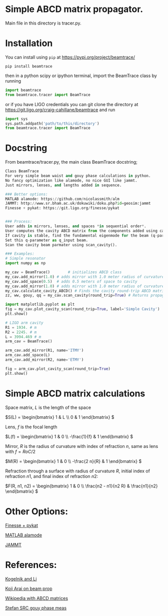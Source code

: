 # Simple ABCD matrix propagator.

Main file in this directory is tracer.py.  

# Installation

You can install using `pip` at https://pypi.org/project/beamtrace/ 
```
pip install beamtrace
```
then in a python scipy or ipython terminal, import the BeamTrace class by running
```python
import beamtrace
from beamtrace.tracer import BeamTrace
```

or if you have LIGO credentials you can git clone the directory at https://git.ligo.org/craig-cahillane/beamtrace
and run
```python
import sys
sys.path.addpath('path/to/this/directory')
from beamtrace.tracer import BeamTrace
```

# Docstring

From beamtrace/tracer.py, the main class BeamTrace docstring;

```python
Class BeamTrace
For very simple beam waist and gouy phase calculations in python.
No fancy optimization like alamode, no nice GUI like jammt.
Just mirrors, lenses, and lengths added in sequence.

### Better options:
MATLAB alamode: https://github.com/nicolassmith/alm
JAMMT: http://www.sr.bham.ac.uk/dokuwiki/doku.php?id=geosim:jammt
Finesse + pykat: https://git.ligo.org/finesse/pykat


### Process:
User adds in mirrors, lenses, and spaces *in sequential order*.
User computes the cavity ABCD matrix from the components added using calculate_cavity_ABCD().
If cavity is stable, find the fundamental eigenmode for the beam (q-parameter)
Set this q-parameter as q_input beam.
Scan the cavity beam parmater using scan_cavity().

### Examples:
# Simple resonator
import numpy as np

my_cav = BeamTrace()        # initializes ABCD class
my_cav.add_mirror(1.0) # adds mirror with 1.0 meter radius of curvature at z=0.0 meters
my_cav.add_space(0.5)  # adds 0.5 meters of space to cavity
my_cav.add_mirror(1.0) # adds mirror with 1.0 meter radius of curvature at z=0.5 meters
my_cav.calculate_cavity_ABCD() # Finds the cavity round-trip ABCD matrix, tells you if it's stable.  If it is stable, populates the my_cav.q_input parameter
zz, ww, gouy, qq = my_cav.scan_cavity(round_trip=True) # Returns propagation distance, beam radius, accumulated gouy phase, and beam q-parameter for the entire cavity, plus the round-trip

import matplotlib.pyplot as plt
fig = my_cav.plot_cavity_scan(round_trip=True, label='Simple Cavity')
plt.show()

# LIGO arm cavity
R1 = 1934. # m
R2 = 2245. # m
L = 3994.469 # m
arm_cav = BeamTrace()

arm_cav.add_mirror(R1, name='ITMY')
arm_cav.add_space(L)
arm_cav.add_mirror(R2, name='ETMY')

fig = arm_cav.plot_cavity_scan(round_trip=True)
plt.show()
```

# Simple ABCD matrix calculations

Space matrix, $`L`$ is the length of the space

$`S(L) = \begin{bmatrix}
1 & L \\
0 & 1
\end{bmatrix}
`$

Lens, $`f`$ is the focal length

$`L(f) = \begin{bmatrix}
1 & 0 \\
-\frac{1}{f} & 1
\end{bmatrix}
`$

Mirror, $`R`$ is the radius of curvature with index of refraction $`n`$, same as lens with $`f = RoC/2`$

$`M(R) = \begin{bmatrix}
1 & 0 \\
-\frac{2 n}{R} & 1
\end{bmatrix}
`$

Refraction through a surface with radius of curvature $`R`$, initial index of refraction $`n1`$, and final index of refraction $`n2`$:

$`F(R, n1, n2) = \begin{bmatrix}
1 & 0 \\
\frac{n2 - n1}{n2 R} & \frac{n1}{n2}
\end{bmatrix}
`$

# Other Options:
[Finesse + pykat](https://git.ligo.org/finesse/pykat)

[MATLAB alamode](https://github.com/nicolassmith/alm)

[JAMMT](http://www.sr.bham.ac.uk/dokuwiki/doku.php?id=geosim:jammt)

# References:

[Kogelnik and Li](https://www.osapublishing.org/ao/abstract.cfm?URI=ao-5-10-1550)

[Koji Arai on beam prop](https://dcc.ligo.org/public/0102/T1300189/001/T1300189_v1_cavity_gouy_phase.pdf)

[Wikipedia with ABCD matrices](https://en.wikipedia.org/wiki/Ray_transfer_matrix_analysis)

[Stefan SRC gouy phase meas](https://alog.ligo-wa.caltech.edu/aLOG/index.php?callRep=52504)
